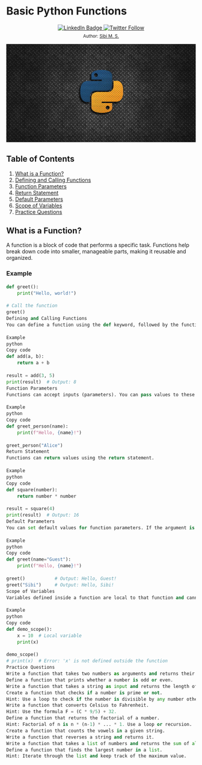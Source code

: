 # Basic Python Functions
<div align="center">

  <!-- LinkedIn Badge -->
  <a href="https://www.linkedin.com/in/sibi-m-s/" target="_blank">
    <img src="https://img.shields.io/badge/LinkedIn-Sibi_M_S-0077B5?style=flat&logo=linkedin" alt="LinkedIn Badge">
  </a>

  <!-- Twitter Badge -->
  <a href="https://twitter.com/SIBI_M_S" target="_blank">
    <img src="https://img.shields.io/twitter/follow/SIBI_M_S?style=flat&logo=twitter" alt="Twitter Follow">
  </a>

  <br>
  <sub>Author: <a href="https://www.linkedin.com/in/sibi-m-s/" target="_blank">Sibi M. S.</a></sub>

</div>


</div>
<p align="center">
  <img src="https://github.com/SIBI-MS/Python-Hub/blob/main/Assets/python.jpg" alt="Sublime's custom image"/>
</p>

## Table of Contents
1. [What is a Function?](#what-is-a-function)
2. [Defining and Calling Functions](#defining-and-calling-functions)
3. [Function Parameters](#function-parameters)
4. [Return Statement](#return-statement)
5. [Default Parameters](#default-parameters)
6. [Scope of Variables](#scope-of-variables)
7. [Practice Questions](#practice-questions)

## What is a Function?
A function is a block of code that performs a specific task. Functions help break down code into smaller, manageable parts, making it reusable and organized.

### Example
```python
def greet():
    print("Hello, world!")

# Call the function
greet()
Defining and Calling Functions
You can define a function using the def keyword, followed by the function name and parentheses. To execute a function, you "call" it by its name.

Example
python
Copy code
def add(a, b):
    return a + b

result = add(3, 5)
print(result)  # Output: 8
Function Parameters
Functions can accept inputs (parameters). You can pass values to these parameters when calling the function.

Example
python
Copy code
def greet_person(name):
    print(f"Hello, {name}!")

greet_person("Alice")
Return Statement
Functions can return values using the return statement.

Example
python
Copy code
def square(number):
    return number * number

result = square(4)
print(result)  # Output: 16
Default Parameters
You can set default values for function parameters. If the argument is not provided, the default value is used.

Example
python
Copy code
def greet(name="Guest"):
    print(f"Hello, {name}!")

greet()           # Output: Hello, Guest!
greet("Sibi")     # Output: Hello, Sibi!
Scope of Variables
Variables defined inside a function are local to that function and cannot be accessed outside of it.

Example
python
Copy code
def demo_scope():
    x = 10  # Local variable
    print(x)

demo_scope()
# print(x)  # Error: 'x' is not defined outside the function
Practice Questions
Write a function that takes two numbers as arguments and returns their product.
Define a function that prints whether a number is odd or even.
Write a function that takes a string as input and returns the length of the string.
Create a function that checks if a number is prime or not.
Hint: Use a loop to check if the number is divisible by any number other than 1 and itself.
Write a function that converts Celsius to Fahrenheit.
Hint: Use the formula F = (C * 9/5) + 32.
Define a function that returns the factorial of a number.
Hint: Factorial of n is n * (n-1) * ... * 1. Use a loop or recursion.
Create a function that counts the vowels in a given string.
Write a function that reverses a string and returns it.
Write a function that takes a list of numbers and returns the sum of all the elements.
Define a function that finds the largest number in a list.
Hint: Iterate through the list and keep track of the maximum value.
